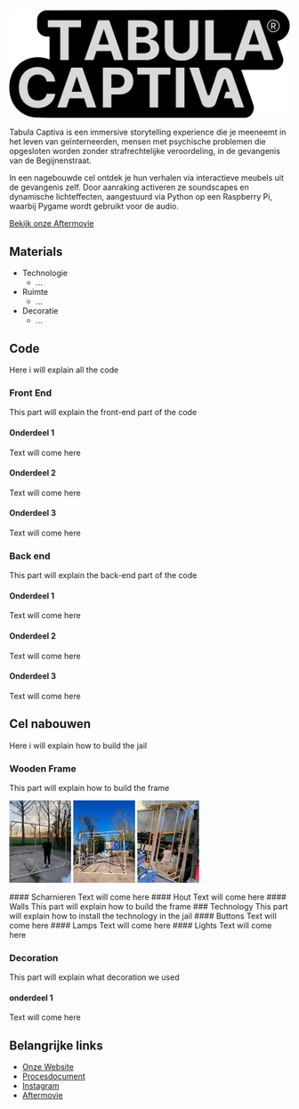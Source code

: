 
![Logo](https://github.com/Jorre-student/Tabula-Captiva/blob/main/logo%20tabula.png?raw=true)

Tabula Captiva is een immersive storytelling experience die je meeneemt in het leven van geïnterneerden, mensen met psychische problemen die opgesloten worden zonder strafrechtelijke veroordeling, in de gevangenis van de Begijnenstraat.


In een nagebouwde cel ontdek je hun verhalen via interactieve meubels uit de gevangenis zelf. Door aanraking activeren ze soundscapes en dynamische lichteffecten, aangestuurd via Python op een Raspberry Pi, waarbij Pygame wordt gebruikt voor de audio.

[Bekijk onze Aftermovie](https://www.youtube.com)
## Materials
- Technologie
    - ...
- Ruimte
    - ...
- Decoratie
    - ...


## Code
Here i will explain all the code
### Front End
This part will explain the front-end part of the code
#### Onderdeel 1
Text will come here
#### Onderdeel 2
Text will come here
#### Onderdeel 3
Text will come here
### Back end
This part will explain the back-end part of the code
#### Onderdeel 1
Text will come here
#### Onderdeel 2
Text will come here
#### Onderdeel 3
Text will come here

## Cel nabouwen
Here i will explain how to build the jail

### Wooden Frame
This part will explain how to build the frame
<p>
  <img src="https://raw.githubusercontent.com/Jorre-student/Tabula-Captiva/refs/heads/main/cel1.jpeg" alt="cel frame" width="22%"/>
  <img src="https://github.com/Jorre-student/Tabula-Captiva/blob/main/cel2.jpeg?raw=true" alt="cel frame" width="22%"/>
  <img src="https://github.com/Jorre-student/Tabula-Captiva/blob/main/cel3.jpeg?raw=true" alt="cel frame" width="22%"/>
</p>
#### Scharnieren
Text will come here
#### Hout
Text will come here
#### Walls
This part will explain how to build the frame
### Technology
This part will explain how to install the technology in the jail
#### Buttons
Text will come here
#### Lamps
Text will come here
#### Lights
Text will come here

### Decoration
This part will explain what decoration we used
#### onderdeel 1
Text will come here
## Belangrijke links

 - [Onze Website](https://awesomeopensource.com/project/elangosundar/awesome-README-templates)
 - [Procesdocument](https://github.com/matiassingers/awesome-readme)
 - [Instagram](https://bulldogjob.com/news/449-how-to-write-a-good-readme-for-your-github-project)
  - [Aftermovie](https://bulldogjob.com/news/449-how-to-write-a-good-readme-for-your-github-project)

